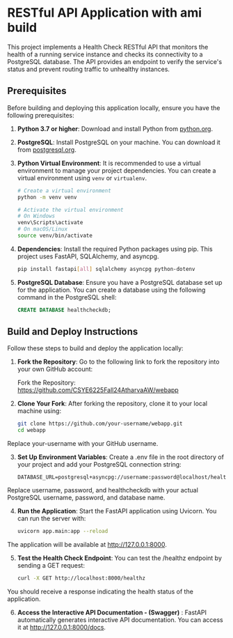 # RESTful API Application with ami build

This project implements a Health Check RESTful API that monitors the health of a running service instance and checks its connectivity to a PostgreSQL database. The API provides an endpoint to verify the service's status and prevent routing traffic to unhealthy instances.

## Prerequisites

Before building and deploying this application locally, ensure you have the following prerequisites:

1. **Python 3.7 or higher**: Download and install Python from [python.org](https://www.python.org/downloads/).

2. **PostgreSQL**: Install PostgreSQL on your machine. You can download it from [postgresql.org](https://www.postgresql.org/download/).

3. **Python Virtual Environment**: It is recommended to use a virtual environment to manage your project dependencies. You can create a virtual environment using `venv` or `virtualenv`.

   ```bash
   # Create a virtual environment
   python -m venv venv

   # Activate the virtual environment
   # On Windows
   venv\Scripts\activate
   # On macOS/Linux
   source venv/bin/activate
4. **Dependencies**: Install the required Python packages using pip. This project uses FastAPI, SQLAlchemy, and asyncpg.

    ```bash
    pip install fastapi[all] sqlalchemy asyncpg python-dotenv
5. **PostgreSQL Database**: Ensure you have a PostgreSQL database set up for the application. You can create a database using the following command in the PostgreSQL shell:

    ```sql
    CREATE DATABASE healthcheckdb;
## Build and Deploy Instructions

Follow these steps to build and deploy the application locally:

1. **Fork the Repository**: Go to the following link to fork the repository into your own GitHub account:

    Fork the Repository: https://github.com/CSYE6225Fall24AtharvaAW/webapp
2. **Clone Your Fork**: After forking the repository, clone it to your local machine using:

    ```bash
    git clone https://github.com/your-username/webapp.git
    cd webapp
Replace your-username with your GitHub username.

3. **Set Up Environment Variables**: Create a .env file in the root directory of your project and add your PostgreSQL connection string:

    ```plaintext
    DATABASE_URL=postgresql+asyncpg://username:password@localhost/healthcheckdb
Replace username, password, and healthcheckdb with your actual PostgreSQL username, password, and database name.

4. **Run the Application**: Start the FastAPI application using Uvicorn. You can run the server with:

    ```bash
    uvicorn app.main:app --reload
The application will be available at http://127.0.0.1:8000.

5. **Test the Health Check Endpoint**: You can test the /healthz endpoint by sending a GET request:

    ```bash
    curl -X GET http://localhost:8000/healthz
You should receive a response indicating the health status of the application.

6. **Access the Interactive API Documentation - (Swagger)** : FastAPI automatically generates interactive API documentation. You can access it at http://127.0.0.1:8000/docs.
